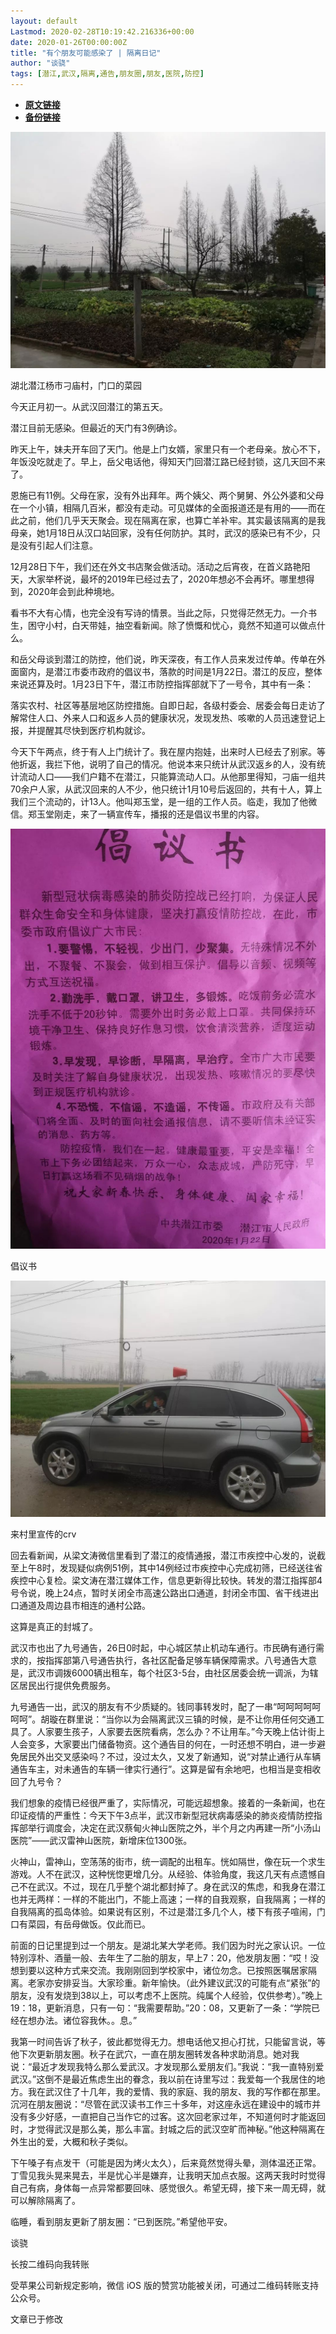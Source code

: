 ```yaml
---
layout: default
Lastmod: 2020-02-28T10:19:42.216336+00:00
date: 2020-01-26T00:00:00Z
title: "有个朋友可能感染了 | 隔离日记"
author: "谈骁"
tags: [潜江,武汉,隔离,通告,朋友圈,朋友,医院,防控]
---
```


* [**原文链接**](https://mp.weixin.qq.com/s/nZ8pWVnKx2KWdszVWGv8VQ)
* [**备份链接**](http://archive.ph/u2wyp)


![](/images/post/123772aff3ffcc5463a70337811b126d.jpg)

湖北潜江杨市刁庙村，门口的菜园

  

今天正月初一。从武汉回潜江的第五天。

  

潜江目前无感染。但最近的天门有3例确诊。

  

昨天上午，妹夫开车回了天门。他是上门女婿，家里只有一个老母亲。放心不下，年饭没吃就走了。早上，岳父电话他，得知天门回潜江路已经封锁，这几天回不来了。

  

恩施已有11例。父母在家，没有外出拜年。两个姨父、两个舅舅、外公外婆和父母在一个小镇，相隔几百米，都没有走动。可见媒体的全面报道还是有用的——而在此之前，他们几乎天天聚会。现在隔离在家，也算亡羊补牢。其实最该隔离的是我母亲，她1月18日从汉口站回家，没有任何防护。其时，武汉的感染已有不少，只是没有引起人们注意。

  

12月28日下午，我们还在外文书店聚会做活动。活动之后宵夜，在首义路艳阳天，大家举杯说，最坏的2019年已经过去了，2020年想必不会再坏。哪里想得到，2020年会到此种境地。

  

看书不大有心情，也完全没有写诗的情景。当此之际，只觉得茫然无力。一介书生，困守小村，白天带娃，抽空看新闻。除了愤慨和忧心，竟然不知道可以做点什么。

  

和岳父母谈到潜江的防控，他们说，昨天深夜，有工作人员来发过传单。传单在外面窗内，是潜江市委市政府的倡议书，落款的时间是1月22日。潜江的反应，整体来说还算及时。1月23日下午，潜江市防控指挥部就下了一号令，其中有一条：

  

落实农村、社区等基层地区防控措施。自即日起，各级村委会、居委会每日走访了解常住人口、外来人口和返乡人员的健康状况，发现发热、咳嗽的人员迅速登记上报，并提醒其尽快到医疗机构就诊。

  

今天下午两点，终于有人上门统计了。我在屋内抱娃，出来时人已经去了别家。等他折返，我拦下他，说明了自己的情况。他说本来只统计从武汉返乡的人，没有统计流动人口——我们户籍不在潜江，只能算流动人口。从他那里得知，刁庙一组共70余户人家，从武汉回来的人不少，他只统计1月10号后返回的，共有十人，算上我们三个流动的，计13人。他叫郑玉堂，是一组的工作人员。临走，我加了他微信。郑玉堂刚走，来了一辆宣传车，播报的还是倡议书里的内容。

  

![](/images/post/9c1951fdb77b7eef5927d0508ed9d882.jpg)

倡议书  

  

![](/images/post/32206045c77de4302aa7db4961ac6b9f.jpg)

来村里宣传的crv  

  

回去看新闻，从梁文涛微信里看到了潜江的疫情通报，潜江市疾控中心发的，说截至上午8时，发现疑似病例51例，其中14例经过市疾控中心完成初筛，已经送往省疾控中心复检。梁文涛在潜江媒体工作，信息更新得比较快。转发的潜江指挥部4号令说，晚上24点，暂时关闭全市高速公路出口通道，封闭全市国、省干线进出口通道及周边县市相连的通村公路。

  

这算是真正的封城了。

  

武汉市也出了九号通告，26日0时起，中心城区禁止机动车通行。市民确有通行需求的，按指挥部第八号通告执行，各社区配备足够车辆保障需求。八号通告大意是，武汉市调拨6000辆出租车，每个社区3-5台，由社区居委会统一调派，为辖区居民出行提供免费服务。

  

九号通告一出，武汉的朋友有不少质疑的。钱同事转发时，配了一串“呵呵呵呵呵呵呵”。胡璇在群里说：“当你以为会隔离武汉三镇的时候，是不让你用任何交通工具了。人家要生孩子，人家要去医院看病，怎么办？不让用车。”今天晚上估计街上人会变多，大家要出门储备物资。这个通告目的何在，一时还想不明白，进一步避免居民外出交叉感染吗？不过，没过太久，又发了新通知，说“对禁止通行从车辆通告车主，对未通告的车辆一律实行通行”。这算是留有余地吧，也相当是变相收回了九号令？

  

我们想象的疫情已经很严重了，实际情况，可能远超想象。接着的一条新闻，也在印证疫情的严重性：今天下午3点半，武汉市新型冠状病毒感染的肺炎疫情防控指挥部举行调度会，决定在武汉蔡甸火神山医院之外，半个月之内再建一所“小汤山医院”——武汉雷神山医院，新增床位1300张。

  

火神山，雷神山，空荡荡的街市，统一调配的出租车。恍如隔世，像在玩一个求生游戏。人不在武汉，这种恍惚更增几分。从经验、体验角度，我这几天有点遗憾自己不在武汉。不过，现在几乎整个湖北都封掉了。身在武汉的焦虑，和我身在潜江也并无两样：一样的不能出门，不能上高速；一样的自我观察，自我隔离；一样的自我隔离的孤岛体验。如果说有区别，不过是潜江多几个人，楼下有孩子喧闹，门口有菜园，有岳母做饭。仅此而已。

  

前面的日记里提到过一个朋友。是湖北某大学老师。我们因为时光之家认识。一位特别淳朴、酒量一般、去年生了二胎的朋友，早上7：20，他发朋友圈：“哎！没想到要以这种方式来交流。我刚刚回到学校家中，诸位勿念。已按照医嘱居家隔离。老家亦安排妥当。大家珍重。新年愉快。（此外建议武汉的可能有点“紧张”的朋友，没有发烧到38以上，可以考虑不上医院。纯属个人经验，仅供参考）。”晚上19：18，更新消息，只有一句：“我需要帮助。”20：08，又更新了一条：“学院已经在想办法。诸位容我休。。息。”

  

我第一时间告诉了秋子，彼此都觉得无力。想电话他又担心打扰，只能留言说，等他下次更新朋友圈。秋子在武穴，一直在朋友圈转发各种求助消息。她对我说：“最近才发现我特么那么爱武汉。才发现那么爱朋友们。”我说：“我一直特别爱武汉。”这倒不是最近焦虑生出的眷念，我以前在诗里写过：我爱每一个我居住的地方。我在武汉住了十几年，我的爱情、我的家庭、我的朋友、我的写作都在那里。沉河在朋友圈说：“尽管在武汉读书工作三十多年，对这座永远在建设中的城市并没有多少好感，一直把自己当作它的过客。这次回老家过年，不知道何时才能返回时，才觉得武汉是那么美，那么丰富。封城之后的武汉空旷而神秘。”他这种隔离在外生出的爱，大概和秋子类似。

  

下午嗓子有点发干（可能是因为烤火太久），后来竟然觉得头晕，测体温还正常。丁雪见我头晃来晃去，半是忧心半是嫌弃，让我明天加点衣服。这两天我时时觉得自己有病，身体每一点异常都要回味、感觉很久。希望无碍，接下来一周无碍，就可以解除隔离了。

  

临睡，看到朋友更新了朋友圈：“已到医院。”希望他平安。

  

  

谈骁

长按二维码向我转账

受苹果公司新规定影响，微信 iOS 版的赞赏功能被关闭，可通过二维码转账支持公众号。

文章已于修改

